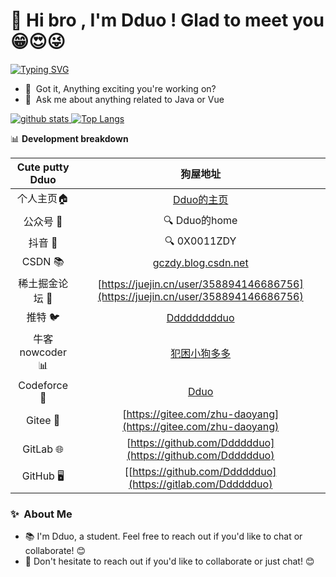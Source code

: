 # 👋 Hi bro , I'm Dduo ! Glad to meet you 😁😍😜

[![Typing SVG](https://readme-typing-svg.demolab.com?font=Noto+Sans+Hatran&weight=700&size=40&duration=2000&pause=9&color=2EC4F7&background=FF715E00&width=1000&height=100&lines=%E4%BD%A0%E5%A5%BD%E5%83%8F%E5%9C%A8%E7%AD%89%E5%8D%81%E4%B9%9D%E4%B8%96%E7%BA%AA%E7%9A%84%E9%9D%92%E6%B4%84;%E5%8F%AF%E6%88%91%E6%98%AF%E5%8C%97%E7%BA%AC%E5%85%AD%E5%8D%81%E4%B8%83%E5%BA%A6%E4%BB%A5%E5%8C%97%E7%9A%84%E9%9B%AA)](https://git.io/typing-svg)
- 🔭 &nbsp;Got it, Anything exciting you're working on?
- 💬 &nbsp;Ask me about anything related to Java or Vue

<a href="https://github.com/Dddddduo"><img src="https://github-readme-stats.vercel.app/api?username=Dddddduo" alt="github stats"> ![Top Langs](https://github-readme-stats.vercel.app/api/top-langs/?username=Dddddduo&layout=compact&theme=tokyonight)
</a>


📊 **Development breakdown**

<!--START_SECTION:waka-->

| Cute putty Dduo| 狗屋地址 |
| :---------:| :--------: |
| 个人主页🏠 | [Dduo的主页](https://gczdy.cn/) | 
| 公众号 📱| 🔍 Dduo的home  | 
| 抖音 🎵| 🔍 0X0011ZDY | 
| CSDN 📚 | [gczdy.blog.csdn.net](gczdy.blog.csdn.net) | 
| 稀土掘金论坛 💎 | [https://juejin.cn/user/358894146686756](https://juejin.cn/user/358894146686756)|
| 推特 🐦 | [Ddddddddduo](https://x.com/Ddddddddduo)| 
| 牛客 nowcoder 📊 | [犯困小狗多多](https://www.nowcoder.com/)| 
| Codeforce 📝 | [Dduo](https://codeforces.com/profile/Dduo)| 
| Gitee 📂 |[https://gitee.com/zhu-daoyang](https://gitee.com/zhu-daoyang)| 
| GitLab 🌐 |[https://github.com/Dddddduo](https://github.com/Dddddduo)|         
| GitHub 🖥️ |[[https://github.com/Dddddduo](https://gitlab.com/Dddddduo)|           

<!--END_SECTION:waka-->


### ✨&nbsp; About Me

- 📚 I'm Dduo, a student. Feel free to reach out if you'd like to chat or collaborate! 😊
- 💬 Don't hesitate to reach out if you'd like to collaborate or just chat! 😊

